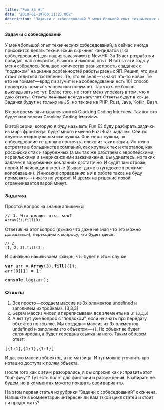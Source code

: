 ```yaml
---
title: "Fun ES #1"
date: "2018-01-18T00:11:23.00Z"
description: "Задачки с собеседований У меня большой опыт технических собеседований, а сейчас иногда приходится делать технический скрининг ка"
---
```


<h4>Задачки с собеседований</h4>
<p>У меня большой опыт технических собеседований, а сейчас иногда приходится делать технический скрининг кандидатов (ака собеседование) для наших заказчиков в New.HR. За 15 лет разработки повидал, как говорится, всякого и накопил опыт. И вот за эти годы у меня собралось большое количество разных простых задачек с “подвохом” на знание особенностей работы разных ЯП. Решил, что ими стоит делиться постепенно. Те, кто не знал — узнают что-то новое. Те кто не поймет — вряд ли заучит и на собеседовании есть 101 способ проверить помнит человек или понимает. Так что я не боюсь выкладывать их тут. Более того, не стоит меня упрекать в том, что я даю ответы. Ответы ленивые всегда нагуглят. Ответы будут в конце. Задачки будут не только на JS, но так же на PHP, Rust, Java, Kotlin, Bash.</p>

<p>В свое время зачитывался книгой Cracking Coding Interview. Так вот это будет моя версия Cracking Coding Interview.</p>
<p>В этой серии, которую я буду называть Fun ES буду разбирать задачки из мира фронтенда, будет много именно FuzzBuzz задачек. Сейчас опустим сторону зачем они нужны. Они точно нужны, но собеседование не должно состоять только из таких задач. Их точно встретите в большинстве компаний, как крупных так и стартапов, как российских так и зарубежных (а мы так же работаем с европейскими, израильскими и американскими заказчиками). Вы удивитесь, но таких задачек в зарубежных компаниях достаточно. И судят там строже, порой. И лайвкодинг жестче (бывает даже в гуглдоксе в режиме колобарации). И никакие оправдания: а я в работе такое не буду применять — никого не устроят. И время на решение порой ограничивается парой минут.</p>
<h3>Задачка</h3>
<p>Простой вопрос на знание апишечки:</p>
<pre>// 1. Что делает этот код?<br><code>Array(3).fill(3);</code></pre>
<p>Ответив на этот вопрос (думаю что даже не зная что это можно догадаться), переходим к вопросу, что будет здесь:</p>
<pre><code>// 2<br>[1, 2, 3].fill(3);</code></pre>
<p>И финально накидываем козырь, что будет в этом случае:</p>
<pre><strong>var</strong> arr = <strong>Array</strong>(3).<strong>fill</strong>({});<br>arr[0][1] = 1;</pre>
<pre><strong>console</strong>.log(arr);</pre>
<h3>Ответы</h3>
<ol>
<li>Все просто — создаем массив из 3х элементов undefined и заполняем их тройками: [3,3,3]</li>
<li>Берем массив чисел и переписываем все элементы на 3: [3,3,3]</li>
<li>А вот тут уже вопрос с “подвохом”, если не знать про передачу объектов по ссылке. Мы создадим массив из 3х элементов undefined и заполним его объектом — {}. Но объект не будет склонирован, а будет передана ссылка на него. Таким образом ответ:</li>
</ol>
<pre>[{1:1},{1:1},{1:1}]</pre>
<p>И да, это массив объектов, а не матрица. И тут можно уточнить про нотацию доступа к полям объекта.</p>
<p>После того как с этим разобрались, я бы спросил как исправить этот “баг-фичу”? Тут есть полет для фантазии и рассуждений. Разбирать не будем, но в комментах можете показать свои варианты.</p>
<p>На этом первая статья из рубрики “Задачи с собеседований” окончена. Напишите в комментарии интересен ли вам такой цикл статей и стоит ли продолжать?</p>


